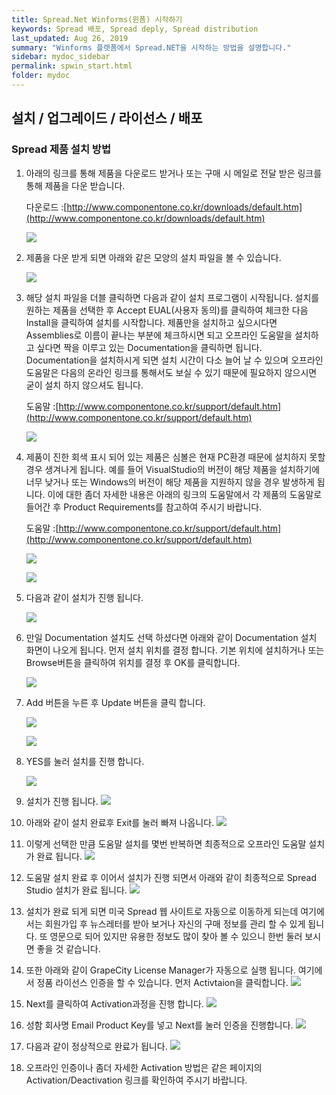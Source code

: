 ```yaml
---
title: Spread.Net Winforms(윈폼) 시작하기
keywords: Spread 배포, Spread deply, Spread distribution
last_updated: Aug 26, 2019
summary: "Winforms 플랫폼에서 Spread.NET을 시작하는 방법을 설명합니다."
sidebar: mydoc_sidebar
permalink: spwin_start.html
folder: mydoc
---
```


<!-- ## 준비중

해당 페이지는 준비중에 있습니다. -->

## 설치 / 업그레이드 / 라이선스 / 배포

### Spread 제품 설치 방법

1.  아래의 링크를 통해 제품을 다운로드 받거나 또는 구매 시 메일로 전달 받은 링크를 통해 제품을 다운 받습니다.  
    
    다운로드 :[http://www.componentone.co.kr/downloads/default.htm](http://www.componentone.co.kr/downloads/default.htm)
    
    ![](https://www.grapecity.co.kr/images/training/spread/tc_winforms1-1-1.png)
    
2.  제품을 다운 받게 되면 아래와 같은 모양의 설치 파일을 볼 수 있습니다.  
    
    ![](https://www.grapecity.co.kr/images/training/spread/tc_winforms1-1-2.png)
    
3.  해당 설치 파일을 더블 클릭하면 다음과 같이 설치 프로그램이 시작됩니다. 설치를 원하는 제품을 선택한 후 Accept EUAL(사용자 동의)를 클릭하여 체크한 다음 Install을 클릭하여 설치를 시작합니다. 제품만을 설치하고 싶으시다면 Assemblies로 이름이 끝나는 부분에 체크하시면 되고 오프라인 도움말을 설치하고 싶다면 짝을 이루고 있는 Documentation을 클릭하면 됩니다. Documentation을 설치하시게 되면 설치 시간이 다소 늘어 날 수 있으며 오프라인 도움말은 다음의 온라인 링크를 통해서도 보실 수 있기 때문에 필요하지 않으시면 굳이 설치 하지 않으셔도 됩니다.  
    
    도움말 :[http://www.componentone.co.kr/support/default.htm](http://www.componentone.co.kr/support/default.htm)
    
    ![](https://www.grapecity.co.kr/images/training/spread/tc_winforms1-1-3.png)
    
4.  제품이 진한 회색 표시 되어 있는 제품은 심볼은 현재 PC환경 때문에 설치하지 못할경우 생겨나게 됩니다. 예를 들어 VisualStudio의 버전이 해당 제품을 설치하기에 너무 낮거나 또는 Windows의 버전이 해당 제품을 지원하지 않을 경우 발생하게 됩니다. 이에 대한 좀더 자세한 내용은 아래의 링크의 도움말에서 각 제품의 도움말로 들어간 후 Product Requirements를 참고하여 주시기 바랍니다.  
    
    도움말 :[http://www.componentone.co.kr/support/default.htm](http://www.componentone.co.kr/support/default.htm)
    
    ![](https://www.grapecity.co.kr/images/training/spread/tc_winforms1-1-4.png)
    
    ![](https://www.grapecity.co.kr/images/training/spread/tc_winforms1-1-5.png)
    
5.  다음과 같이 설치가 진행 됩니다.  
    
    ![](https://www.grapecity.co.kr/images/training/spread/tc_winforms1-1-6.png)
    
6.  만일 Documentation 설치도 선택 하셨다면 아래와 같이 Documentation 설치 화면이 나오게 됩니다. 먼저 설치 위치를 결정 합니다. 기본 위치에 설치하거나 또는 Browse버튼을 클릭하여 위치를 결정 후 OK를 클릭합니다.  
    
    ![](https://www.grapecity.co.kr/images/training/spread/tc_winforms1-1-7.png)
    
7.  Add 버튼을 누른 후 Update 버튼을 클릭 합니다.  
    
    ![](https://www.grapecity.co.kr/images/training/spread/tc_winforms1-1-8.png)
    
    ![](https://www.grapecity.co.kr/images/training/spread/tc_winforms1-1-9.png)
    
8.  YES를 눌러 설치를 진행 합니다.  
    
    ![](https://www.grapecity.co.kr/images/training/spread/tc_winforms1-1-10.png)
    
9.  설치가 진행 됩니다.
     ![](https://www.grapecity.co.kr/images/training/spread/tc_winforms1-1-11.png)

10.  아래와 같이 설치 완료후 Exit를 눌러 빠져 나옵니다.
     ![](https://www.grapecity.co.kr/images/training/spread/tc_winforms1-1-12.png)
    
11.  이렇게 선택한 만큼 도움말 설치를 몇번 반복하면 최종적으로 오프라인 도움말 설치가 완료 됩니다.
     ![](https://www.grapecity.co.kr/images/training/spread/tc_winforms1-1-13.png)
    
12.  도움말 설치 완료 후 이어서 설치가 진행 되면서 아래와 같이 최종적으로 Spread Studio 설치가 완료 됩니다.
     ![](https://www.grapecity.co.kr/images/training/spread/tc_winforms1-1-14.png)
    
13.  설치가 완료 되게 되면 미국 Spread 웹 사이트로 자동으로 이동하게 되는데 여기에서는 회원가입 후 뉴스레터를 받아 보거나 자신의 구매 정보를 관리 할 수 있게 됩니다.
     또 영문으로 되어 있지만 유용한 정보도 많이 찾아 볼 수 있으니 한번 둘러 보시면 좋을 것 같습니다.

14.  또한 아래와 같이 GrapeCity License Manager가 자동으로 실행 됩니다. 여기에서 정품 라이선스 인증을 할 수 있습니다. 먼저 Activtaion을 클릭합니다.
     ![](https://www.grapecity.co.kr/images/training/spread/tc_winforms1-1-15.png)
    
15.  Next를 클릭하여 Activation과정을 진행 합니다.
     ![](https://www.grapecity.co.kr/images/training/spread/tc_winforms1-1-16.png)
    
16.  성함 회사명 Email Product Key를 넣고 Next를 눌러 인증을 진행합니다.
     ![](https://www.grapecity.co.kr/images/training/spread/tc_winforms1-1-17.png)
    
17.  다음과 같이 정상적으로 완료가 됩니다.
     ![](https://www.grapecity.co.kr/images/training/spread/tc_winforms1-1-18.png)
    
18.  오프라인 인증이나 좀더 자세한 Activation 방법은 같은 페이지의 Activation/Deactivation 링크를 확인하여 주시기 바랍니다.
